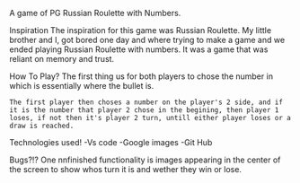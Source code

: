 A game of PG Russian Roulette with Numbers.

Inspiration
    The inspiration for this game was Russian Roulette. My little brother and I, got bored one day and where trying to make a game and we ended playing Russian Roulette with numbers. It was a game that was reliant on memory and trust. 

How To Play?
    The first thing us for both players to chose the number in which is essentially where the bullet is. 

    The first player then choses a number on the player's 2 side, and if it is the number that player 2 chose in the begining, then player 1 loses, if not then it's player 2 turn, untill either player loses or a draw is reached.

Technologies used!
    -Vs code
    -Google images
    -Git Hub

Bugs?!?
    One nnfinished functionality is images appearing in the center of the screen to show whos turn it is and wether they win or lose.

